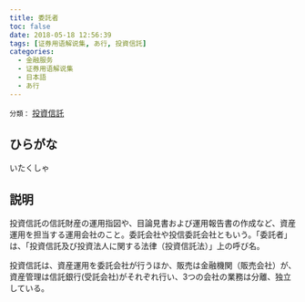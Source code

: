 ```yaml
---
title: 委託者
toc: false
date: 2018-05-18 12:56:39
tags: [证券用语解说集, あ行, 投資信託]
categories:
  - 金融服务
  - 证券用语解说集
  - 日本語
  - あ行
---
```


`分類：` [投資信託](/tags/投資信託/)

## ひらがな

いたくしゃ

## 説明

投資信託の信託財産の運用指図や、目論見書および運用報告書の作成など、資産運用を担当する運用会社のこと。委託会社や投信委託会社ともいう。「委託者」は、「投資信託及び投資法人に関する法律（投資信託法）」上の呼び名。

投資信託は、資産運用を委託会社が行うほか、販売は金融機関（販売会社）が、資産管理は信託銀行(受託会社)がそれぞれ行い、3つの会社の業務は分離、独立している。
